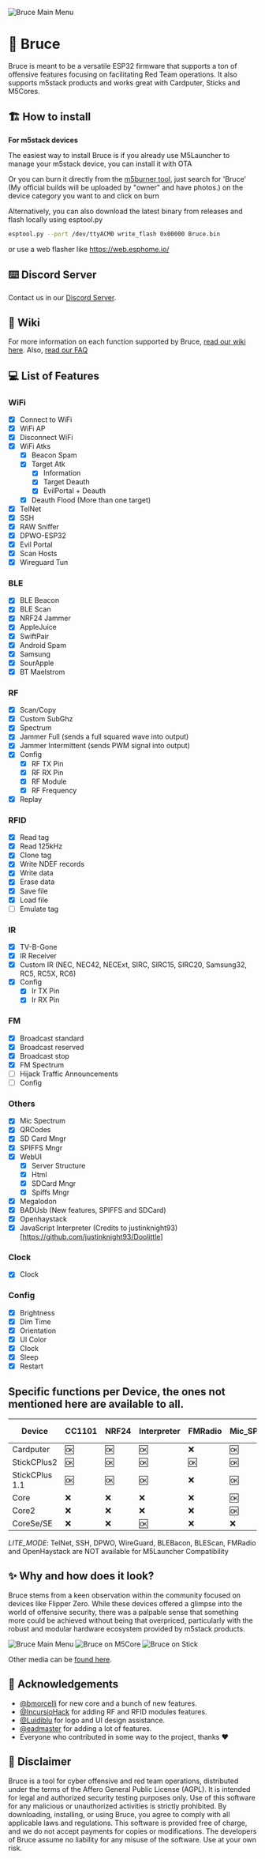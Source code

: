 ![Bruce Main Menu](./media/pictures/bruce_banner.jpg)

# :shark: Bruce

Bruce is meant to be a versatile ESP32 firmware that supports a ton of offensive features focusing on facilitating Red Team operations.
It also supports m5stack products and works great with Cardputer, Sticks and M5Cores.

## :building_construction: How to install

**For m5stack devices**

The easiest way to install Bruce is if you already use M5Launcher to manage your m5stack device, you can install it with OTA

Or you can burn it directly from the [m5burner tool](https://docs.m5stack.com/en/download), just search for 'Bruce' (My official builds will be uploaded by "owner" and have photos.) on the device category you want to and click on burn

Alternatively, you can also download the latest binary from releases and flash locally using esptool.py
```sh
esptool.py --port /dev/ttyACM0 write_flash 0x00000 Bruce.bin
```
or use a web flasher like https://web.esphome.io/

## :keyboard: Discord Server

Contact us in our [Discord Server](https://discord.gg/WJ9XF9czVT).

## :bookmark_tabs: Wiki

For more information on each function supported by Bruce, [read our wiki here](https://github.com/pr3y/Bruce/wiki).
Also, [read our FAQ](https://github.com/pr3y/Bruce/wiki/FAQ)

## :computer: List of Features

### WiFi
- [x] Connect to WiFi
- [x] WiFi AP
- [x] Disconnect WiFi
- [X] WiFi Atks
    - [x] Beacon Spam
    - [x] Target Atk
        - [x] Information
        - [X] Target Deauth
        - [X] EvilPortal + Deauth
    - [X] Deauth Flood (More than one target)
- [X] TelNet
- [X] SSH
- [x] RAW Sniffer
- [x] DPWO-ESP32
- [x] Evil Portal
- [X] Scan Hosts
- [x] Wireguard Tun

### BLE
- [X] BLE Beacon
- [X] BLE Scan
- [X] NRF24 Jammer
- [X] AppleJuice
- [X] SwiftPair
- [X] Android Spam
- [X] Samsung
- [X] SourApple
- [X] BT Maelstrom

### RF
- [x] Scan/Copy
- [x] Custom SubGhz
- [x] Spectrum
- [x] Jammer Full (sends a full squared wave into output)
- [x] Jammer Intermittent (sends PWM signal into output)
- [x] Config
    - [X] RF TX Pin
    - [X] RF RX Pin
    - [X] RF Module
    - [X] RF Frequency
- [x] Replay

### RFID
- [x] Read tag
- [x] Read 125kHz
- [x] Clone tag
- [x] Write NDEF records
- [x] Write data
- [x] Erase data
- [x] Save file
- [x] Load file
- [ ] Emulate tag

### IR
- [x] TV-B-Gone
- [x] IR Receiver
- [x] Custom IR (NEC, NEC42, NECExt, SIRC, SIRC15, SIRC20, Samsung32, RC5, RC5X, RC6)
- [x] Config
    - [X] Ir TX Pin
    - [X] Ir RX Pin

### FM
- [x] Broadcast standard
- [x] Broadcast reserved
- [x] Broadcast stop
- [x] FM Spectrum
- [ ] Hijack Traffic Announcements
- [ ] Config

### Others
- [X] Mic Spectrum
- [X] QRCodes
- [x] SD Card Mngr
- [x] SPIFFS Mngr
- [x] WebUI
    - [x] Server Structure
    - [x] Html
    - [x] SDCard Mngr
    - [x] Spiffs Mngr
- [x] Megalodon
- [x] BADUsb (New features, SPIFFS and SDCard)
- [X] Openhaystack
- [X] JavaScript Interpreter (Credits to justinknight93)[https://github.com/justinknight93/Doolittle]

### Clock
- [X] Clock

### Config
- [x] Brightness
- [x] Dim Time
- [x] Orientation
- [X] UI Color
- [x] Clock
- [x] Sleep
- [x] Restart

## Specific functions per Device, the ones not mentioned here are available to all.
| Device     | CC1101   | NRF24     | Interpreter   | FMRadio   | Mic_SPM1423   | BadUSB    | RGB Led | Speaker | LITE_MODE |
| ---        | ---      |  ---      | ---           | ---       | ---           | ---       | ---     | ---     | ---   |
| Cardputer  | :ok:     | :ok:      | :ok:          | :x:       | :ok:          | :ok:      | :ok:    | NS4168  | :x: |
| StickCPlus2 | :ok:    | :ok:      | :ok:          | :ok:      | :ok:          | :x:       | :x:     | Tone    | :x: |
| StickCPlus 1.1 | :ok: | :ok:      | :ok:          | :x:       | :ok:          | :x:       | :x:     | Tone    | :ok:  |
| Core       | :x:      | :x:       | :x:           | :x:       | :ok:          | :x:       | :x:     | Tone    | :x: |
| Core2      | :x:      | :x:       | :x:           | :x:       | :ok:          | :x:       | :x:     | :x:     | :x: |
| CoreSe/SE  | :x:      | :x:       | :ok:          | :x:       | :x:           | :ok:      | :x:     | :x:     | :x: |

*LITE_MODE*: TelNet, SSH, DPWO, WireGuard, BLEBacon, BLEScan, FMRadio and OpenHaystack are NOT available for M5Launcher Compatibility

## :sparkles: Why and how does it look?

Bruce stems from a keen observation within the community focused on devices like Flipper Zero. While these devices offered a glimpse into the world of offensive security, there was a palpable sense that something more could be achieved without being that overpriced, particularly with the robust and modular hardware ecosystem provided by m5stack products.

![Bruce Main Menu](./media/pictures/pic1.png)
![Bruce on M5Core](./media/pictures/core.png)
![Bruce on Stick](./media/pictures/stick.png)

Other media can be [found here](./media/).

## :clap: Acknowledgements

+ [@bmorcelli](https://github.com/bmorcelli) for new core and a bunch of new features.
+ [@IncursioHack](https://github.com/IncursioHack) for adding RF and RFID modules features.
+ [@Luidiblu](https://github.com/Luidiblu) for logo and UI design assistance.
+ [@eadmaster](https://github.com/eadmaster) for adding a lot of features.
+ Everyone who contributed in some way to the project, thanks :heart:

## :construction: Disclaimer

Bruce is a tool for cyber offensive and red team operations, distributed under the terms of the Affero General Public License (AGPL). It is intended for legal and authorized security testing purposes only. Use of this software for any malicious or unauthorized activities is strictly prohibited. By downloading, installing, or using Bruce, you agree to comply with all applicable laws and regulations. This software is provided free of charge, and we do not accept payments for copies or modifications. The developers of Bruce assume no liability for any misuse of the software. Use at your own risk.


